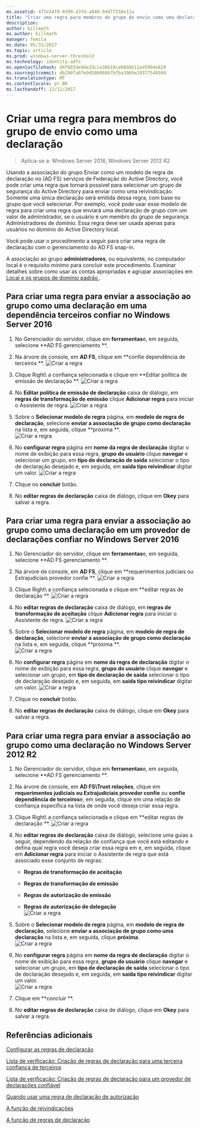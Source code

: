 ```yaml
---
ms.assetid: 475e34f9-9399-43f4-a840-9dd77258e11a
title: "Criar uma regra para membros do grupo de envio como uma declaração"
description: 
author: billmath
ms.author: billmath
manager: femila
ms.date: 05/31/2017
ms.topic: article
ms.prod: windows-server-threshold
ms.technology: identity-adfs
ms.openlocfilehash: d4fb03de9de2dcca36b18ce089db11ed599de820
ms.sourcegitcommit: db290fa07e9d50686667bfba3969e20377548504
ms.translationtype: MT
ms.contentlocale: pt-BR
ms.lasthandoff: 12/12/2017
---
```

# <a name="create-a-rule-to-send-group-membership-as-a-claim"></a>Criar uma regra para membros do grupo de envio como uma declaração

>Aplica-se a: Windows Server 2016, Windows Server 2012 R2

Usando a associação do grupo Enviar como um modelo de regra de declaração no \(AD FS\) serviços de Federação do Active Directory, você pode criar uma regra que tornará possível para selecionar um grupo de segurança do Active Directory para enviar como uma reivindicação. Somente uma única declaração será emitida dessa regra, com base no grupo que você selecionar. Por exemplo, você pode usar esse modelo de regra para criar uma regra que enviará uma declaração de grupo com um valor de administrador, se o usuário é um membro do grupo de segurança Administradores de domínio. Essa regra deve ser usada apenas para usuários no domínio do Active Directory local.  
  
Você pode usar o procedimento a seguir para criar uma regra de declaração com o gerenciamento do AD FS snap\-in.  
  
A associação ao grupo **administradores**, ou equivalente, no computador local é o requisito mínimo para concluir este procedimento.  Examinar detalhes sobre como usar as contas apropriadas e agrupar associações em [Local e os grupos de domínio padrão ](https://go.microsoft.com/fwlink/?LinkId=83477).   

## <a name="to-create-a-rule-to-send-group-membership-as-a-claim-on-a-relying-party-trust-in-windows-server-2016"></a>Para criar uma regra para enviar a associação ao grupo como uma declaração em uma dependência terceiros confiar no Windows Server 2016 

1.  No Gerenciador do servidor, clique em **ferramentas**e, em seguida, selecione **AD FS gerenciamento **.  
  
2.  Na árvore de console, em **AD FS**, clique em **confie dependência de terceiros **. 
![Criar a regra](media/Create-a-Rule-to-Pass-Through-or-Filter-an-Incoming-Claim/claimrule9.PNG)  
  
3.  Clique Right\ a confiança selecionada e clique em **Editar política de emissão de declaração **.
![Criar a regra](media/Create-a-Rule-to-Pass-Through-or-Filter-an-Incoming-Claim/claimrule10.PNG)   
  
4.  No **Editar política de emissão de declaração** caixa de diálogo, em **regras de transformação de emissão** clique **Adicionar regra** para iniciar o Assistente de regra. 
![Criar a regra](media/Create-a-Rule-to-Pass-Through-or-Filter-an-Incoming-Claim/claimrule11.PNG)    

5.  Sobre o **Selecionar modelo de regra** página, em **modelo de regra de declaração**, selecione **enviar a associação de grupo como declaração** na lista e, em seguida, clique **próxima **.  
![Criar a regra](media/Create-a-Rule-to-Send-Group-Membership-as-a-Claim/group3.PNG)      

6.   No **configurar regra** página em **nome da regra de declaração** digitar o nome de exibição para essa regra, **grupo do usuário** clique **navegar** e selecionar um grupo, em **tipo de declaração de saída** selecionar o tipo de declaração desejado e, em seguida, em **saída tipo reivindicar** digitar um valor.
![Criar a regra](media/Create-a-Rule-to-Send-Group-Membership-as-a-Claim/group4.PNG)   

7.  Clique no **concluir** botão.  
  
8.  No **editar regras de declaração** caixa de diálogo, clique em **Okey** para salvar a regra.
  
## <a name="to-create-a-rule-to-to-send-group-membership-as-a-claim-on-a-claims-provider-trust-in-windows-server-2016"></a>Para criar uma regra para enviar a associação ao grupo como uma declaração em um provedor de declarações confiar no Windows Server 2016 
  
1.  No Gerenciador do servidor, clique em **ferramentas**e, em seguida, selecione **AD FS gerenciamento **.  
  
2.  Na árvore de console, em **AD FS**, clique em **requerimentos judiciais ou Extrajudiciais provedor confie **. 
![Criar a regra](media/Create-a-Rule-to-Pass-Through-or-Filter-an-Incoming-Claim/claimrule1.PNG)  
  
3.  Clique Right\ a confiança selecionada e clique em **editar regras de declaração **.
![Criar a regra](media/Create-a-Rule-to-Pass-Through-or-Filter-an-Incoming-Claim/claimrule2.PNG)   
  
4.  No **editar regras de declaração** caixa de diálogo, em **regras de transformação de aceitação** clique **Adicionar regra** para iniciar o Assistente de regra.
![Criar a regra](media/Create-a-Rule-to-Pass-Through-or-Filter-an-Incoming-Claim/claimrule3.PNG)    

5.  Sobre o **Selecionar modelo de regra** página, em **modelo de regra de declaração**, selecione **enviar a associação de grupo como declaração** na lista e, em seguida, clique **próxima **.  
![Criar a regra](media/Create-a-Rule-to-Send-Group-Membership-as-a-Claim/group3.PNG)     

6.   No **configurar regra** página em **nome da regra de declaração** digitar o nome de exibição para essa regra, **grupo do usuário** clique **navegar** e selecionar um grupo, em **tipo de declaração de saída** selecionar o tipo de declaração desejado e, em seguida, em **saída tipo reivindicar** digitar um valor. 
![Criar a regra](media/Create-a-Rule-to-Send-Group-Membership-as-a-Claim/group4.PNG)      

7.  Clique no **concluir** botão.  
  
8.  No **editar regras de declaração** caixa de diálogo, clique em **Okey** para salvar a regra.  




  
## <a name="to-create-a-rule-to-send-group-membership-as-a-claim-in-windows-server-2012-r2"></a>Para criar uma regra para enviar a associação ao grupo como uma declaração no Windows Server 2012 R2 
  
1.  No Gerenciador do servidor, clique em **ferramentas**e, em seguida, selecione **AD FS gerenciamento **.  
  
2.  Na árvore de console, em **AD FS\\Trust relações**, clique em **requerimentos judiciais ou Extrajudiciais provedor confie** ou **confie dependência de terceiros**e, em seguida, clique em uma relação de confiança específica na lista de onde você deseja criar essa regra.  
  
3.  Clique Right\ a confiança selecionada e clique em **editar regras de declaração **.
![Criar a regra](media/Create-a-Rule-to-Pass-Through-or-Filter-an-Incoming-Claim/claimrule6.PNG)  
  
4.  No **editar regras de declaração** caixa de diálogo, selecione uma guias a seguir, dependendo da relação de confiança que você está editando e defina qual regra você deseja criar essa regra em e, em seguida, clique em **Adicionar regra** para iniciar o Assistente de regra que está associado esse conjunto de regras:  
  
    -   **Regras de transformação de aceitação**  
  
    -   **Regras de transformação de emissão**  
  
    -   **Regras de autorização de emissão**  
  
    -   **Regras de autorização de delegação**  
![Criar a regra](media/Create-a-Rule-to-Permit-All-Users/permitall5.PNG)
    
5.  Sobre o **Selecionar modelo de regra** página, em **modelo de regra de declaração**, selecione **enviar a associação de grupo como uma declaração** na lista e, em seguida, clique **próxima**.  
![Criar a regra](media/Create-a-Rule-to-Send-Group-Membership-as-a-Claim/group1.PNG)

6.  No **configurar regra** página em **nome da regra de declaração** digitar o nome de exibição para essa regra, **grupo do usuário** clique **navegar** e selecionar um grupo, em **tipo de declaração de saída** selecionar o tipo de declaração desejado e, em seguida, em **saída tipo reivindicar** digitar um valor.  
![Criar a regra](media/Create-a-Rule-to-Send-Group-Membership-as-a-Claim/group2.PNG)  

7.  Clique em **concluir **.  
  
8.  No **editar regras de declaração** caixa de diálogo, clique em **Okey** para salvar a regra.  



## <a name="additional-references"></a>Referências adicionais 
[Configurar as regras de declaração](Configure-Claim-Rules.md)  
 
[Lista de verificação: Criação de regras de declaração para uma terceira confiança de terceiros](https://technet.microsoft.com/library/ee913578.aspx)  

[Lista de verificação: Criação de regras de declaração para um provedor de declarações confiável](https://technet.microsoft.com/library/ee913564.aspx)  
  
[Quando usar uma regra de declaração de autorização](../../ad-fs/technical-reference/When-to-Use-an-Authorization-Claim-Rule.md)  

[A função de reivindicações](../../ad-fs/technical-reference/The-Role-of-Claims.md)  
  
[A função de regras de declaração](../../ad-fs/technical-reference/The-Role-of-Claim-Rules.md) 
